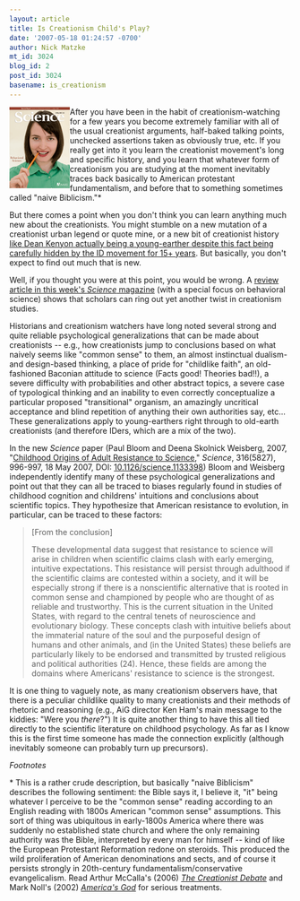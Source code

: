 ```yaml
---
layout: article
title: Is Creationism Child's Play?
date: '2007-05-18 01:24:57 -0700'
author: Nick Matzke
mt_id: 3024
blog_id: 2
post_id: 3024
basename: is_creationism
---
```

[<img src="/uploads/2007/2007-05-18_Science_covtoc.dp.gif" alt="Cover of Science, behavioral science issue, May 18" width="108" height="145" style="float:left;" />](http://www.sciencemag.org/content/vol316/issue5827/index.dtl)After you have been in the habit of creationism-watching for a few years you become extremely familiar with all of the usual creationist arguments, half-baked talking points, unchecked assertions taken as obviously true, etc.  If you really get into it you learn the creationist movement's long and specific history, and you learn that whatever form of creationism you are studying at the moment inevitably traces back basically to American protestant fundamentalism, and before that to something sometimes called "naive Biblicism."\* 

But there comes a point when you don't think you can learn anything much new about the creationists.  You might stumble on a new mutation of a creationist urban legend or quote mine,  or a new bit of creationist history [like Dean Kenyon actually being a young-earther despite this fact being carefully hidden by the ID movement for 15+ years](/archives/2007/05/nas-sackler-col.html).  But basically, you don't expect to find out much that is new.  

Well, if you thought you were at this point, you would be wrong. A [review article in this week's _Science_ magazine](http://www.sciencemag.org/cgi/content/full/316/5827/996) (with a special focus on behavioral science) shows that scholars can ring out yet another twist in creationism studies.

Historians and creationism watchers have long noted several strong and quite reliable psychological generalizations that can be made about creationists -- e.g., how creationists jump to conclusions based on what naively seems like "common sense" to them, an almost instinctual dualism- and design-based thinking, a place of pride for "childlike faith", an old-fashioned Baconian attitude to science (Facts good!  Theories bad!!), a severe difficulty with probabilities and other abstract topics, a severe case of typological thinking and an inability to even correctly conceptualize a particular proposed "transitional" organism, an amazingly uncritical acceptance and blind repetition of anything their own authorities say, etc...  These generalizations apply to young-earthers right through to old-earth creationists (and therefore IDers, which are a mix of the two).  

In the new _Science_ paper (Paul Bloom and Deena Skolnick Weisberg, 2007, "[Childhood Origins of Adult Resistance to Science](http://www.sciencemag.org/cgi/content/full/316/5827/996)," _Science_, 316(5827), 996-997, 18 May 2007, DOI: [10.1126/science.1133398](http://www.sciencemag.org/cgi/content/full/316/5827/996)) Bloom and Weisberg independently identify many of these psychological generalizations and point out that they can all be traced to biases regularly found in studies of childhood cognition and childrens' intuitions and conclusions about scientific topics.  They hypothesize that American resistance to evolution, in particular, can be traced to these factors:

> \[From the conclusion\]
> 
> These developmental data suggest that resistance to science will arise in children when scientific claims clash with early emerging, intuitive expectations. This resistance will persist through adulthood if the scientific claims are contested within a society, and it will be especially strong if there is a nonscientific alternative that is rooted in common sense and championed by people who are thought of as reliable and trustworthy. This is the current situation in the United States, with regard to the central tenets of neuroscience and evolutionary biology. These concepts clash with intuitive beliefs about the immaterial nature of the soul and the purposeful design of humans and other animals, and (in the United States) these beliefs are particularly likely to be endorsed and transmitted by trusted religious and political authorities (24). Hence, these fields are among the domains where Americans' resistance to science is the strongest.

It is one thing to vaguely note, as many creationism observers have, that there is a peculiar childlike quality to many creationists and their methods of rhetoric and reasoning (e.g., AiG director Ken Ham's main message to the kiddies: "Were you _there_?")  It is quite another thing to have this all tied directly to the scientific literature on childhood psychology.  As far as I know this is the first time someone has made the connection explicitly (although inevitably someone can probably turn up precursors).

_Footnotes_

\* This is a rather crude description, but basically "naive Biblicism" describes the following sentiment: the Bible says it, I believe it, "it" being whatever I perceive to be the "common sense" reading according to an English reading with 1800s American "common sense" assumptions.  This sort of thing was ubiquitous in early-1800s America where there was suddenly no established state church and where the only remaining authority was the Bible, interpreted by every man for himself -- kind of like the European Protestant Reformation redone on steroids.  This produced the wild proliferation of American denominations and sects, and of course it persists strongly in 20th-century fundamentalism/conservative evangelicalism.  Read Arthur McCalla's (2006) _[The Creationist Debate](http://www.google.com/search?hl=en&amp;q=%22The+Creationist+Debate%22+McCalla&amp;btnG=Search)_ and Mark Noll's (2002) _[America's God](http://www.google.com/search?sourceid=mozclient&amp;ie=utf-8&amp;oe=utf-8&amp;q=America&apos;s+God%2C+Noll)_ for serious treatments.

